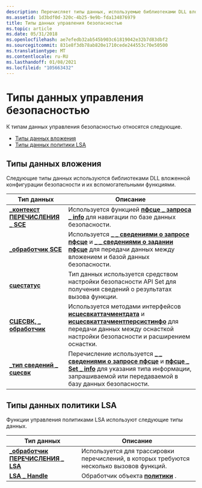 ```yaml
---
description: Перечисляет типы данных, используемые библиотеками DLL вложенной конфигурации безопасности и их вспомогательными функциями.
ms.assetid: 1d3bdf0d-320c-4b25-9e9b-fda134876979
title: Типы данных управления безопасностью
ms.topic: article
ms.date: 05/31/2018
ms.openlocfilehash: ae7efedb32ab545b903c61819042e32b7d83dbf2
ms.sourcegitcommit: 831e8f3db78ab820e1710cede244553c70e50500
ms.translationtype: MT
ms.contentlocale: ru-RU
ms.lasthandoff: 01/08/2021
ms.locfileid: "105663432"
---
```

# <a name="security-management-data-types"></a>Типы данных управления безопасностью

К типам данных управления безопасностью относятся следующие.

-   [Типы данных вложения](#attachment-data-types)
-   [Типы данных политики LSA](#lsa-policy-data-types)

## <a name="attachment-data-types"></a>Типы данных вложения

Следующие типы данных используются библиотеками DLL вложенной конфигурации безопасности и их вспомогательными функциями.



| Тип данных                                                    | Описание                                                                                                                                                                                                                                                 |
|--------------------------------------------------------------|-------------------------------------------------------------------------------------------------------------------------------------------------------------------------------------------------------------------------------------------------------------|
| [**\_контекст ПЕРЕЧИСЛЕНИЯ \_ SCE**](sce-enumeration-context.md) | Используется функцией [**пфсце \_ запроса \_ info**](/windows/win32/api/scesvc/nc-scesvc-pfsce_query_info) для навигации по базе данных безопасности.                                                                                                                                              |
| [**\_обработчик SCE**](sce-handle.md)                            | Используется [**\_ \_ сведениями о запросе пфсце**](/windows/win32/api/scesvc/nc-scesvc-pfsce_query_info) и [**\_ \_ сведениями о задании пфсце**](/windows/win32/api/scesvc/nc-scesvc-pfsce_set_info) для передачи данных между вложением и базой данных безопасности.                                                                                 |
| [**сцестатус**](scestatus.md)                               | Тип данных используется средством настройки безопасности API Set для получения сведений о результатах вызова функции.                                                                                                                                    |
| [**СЦЕСВК, \_ обработчик**](scesvc-handle.md)                      | Используется методами интерфейсов [**исцесвкаттачментдата**](/windows/desktop/api/Scesvc/nn-scesvc-iscesvcattachmentdata) и [**исцесвкаттачментперсистинфо**](/windows/desktop/api/Scesvc/nn-scesvc-iscesvcattachmentpersistinfo) для передачи данных между оснасткой настройки безопасности и расширением оснастки. |
| [**\_тип сведений \_ сцесвк**](/windows/desktop/api/Scesvc/ne-scesvc-scesvc_info_type)               | Перечисление используется [**\_ \_ сведениями о запросе пфсце**](/windows/win32/api/scesvc/nc-scesvc-pfsce_query_info) и [**пфсце \_ Set \_ info**](/windows/win32/api/scesvc/nc-scesvc-pfsce_set_info) для указания типа информации, запрашиваемой или передаваемой в базу данных безопасности.                                                 |



 

## <a name="lsa-policy-data-types"></a>Типы данных политики LSA

Функции управления политиками LSA используют следующие типы данных.



| Тип данных                                                  | Описание                                                               |
|------------------------------------------------------------|---------------------------------------------------------------------------|
| [**\_обработчик ПЕРЕЧИСЛЕНИЯ \_ LSA**](lsa-enumeration-handle.md) | Используется для трассировки перечислений, в которых требуются несколько вызовов функций. |
| [**LSA \_ Handle**](lsa-handle.md)                          | Обработчик объекта [**политики**](policy-object.md) .                       |



 

 

 
